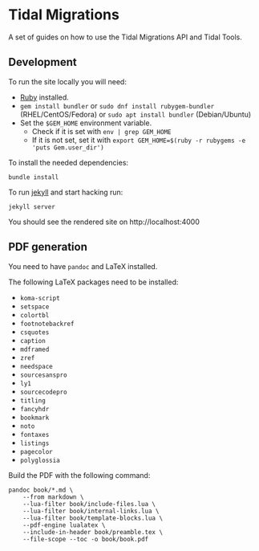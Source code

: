 # Tidal Migrations

A set of guides on how to use the Tidal Migrations API and Tidal Tools.


## Development

To run the site locally you will need:

- [Ruby](https://www.ruby-lang.org/en/) installed.
- `gem install bundler` or `sudo dnf install rubygem-bundler` (RHEL/CentOS/Fedora) or `sudo apt install bundler` (Debian/Ubuntu)
- Set the `$GEM_HOME` environment variable. 
    - Check if it is set with `env | grep GEM_HOME`
    - If it is not set, set it with `export GEM_HOME=$(ruby -r rubygems -e 'puts Gem.user_dir')`
    

To install the needed dependencies:

`bundle install`


To run [jekyll](https://jekyllrb.com/) and start hacking run:

`jekyll server`


You should see the rendered site on http://localhost:4000

## PDF generation

You need to have `pandoc` and LaTeX installed.

The following LaTeX packages need to be installed:

- `koma-script`
- `setspace`
- `colortbl`
- `footnotebackref`
- `csquotes`
- `caption`
- `mdframed`
- `zref`
- `needspace`
- `sourcesanspro`
- `ly1`
- `sourcecodepro`
- `titling`
- `fancyhdr`
- `bookmark`
- `noto`
- `fontaxes`
- `listings`
- `pagecolor`
- `polyglossia`

Build the PDF with the following command:

```
pandoc book/*.md \
    --from markdown \
    --lua-filter book/include-files.lua \
    --lua-filter book/internal-links.lua \
    --lua-filter book/template-blocks.lua \
    --pdf-engine lualatex \
    --include-in-header book/preamble.tex \
    --file-scope --toc -o book/book.pdf
```
